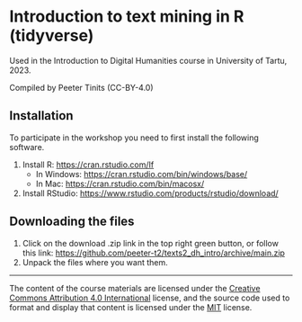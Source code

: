 # Introduction to text mining in R (tidyverse)

Used in the Introduction to Digital Humanities course in University of Tartu, 2023.

Compiled by Peeter Tinits (CC-BY-4.0)


## Installation

To participate in the workshop you need to first install the following software.

1) Install R: https://cran.rstudio.com/If 
   - In Windows: https://cran.rstudio.com/bin/windows/base/
   - In Mac: https://cran.rstudio.com/bin/macosx/
2) Install RStudio: https://www.rstudio.com/products/rstudio/download/

## Downloading the files
1) Click on the download .zip link in the top right green button, or follow this link: https://github.com/peeter-t2/texts2_dh_intro/archive/main.zip
2) Unpack the files where you want them.



--------------

The content of the course materials are licensed under the [Creative Commons Attribution 4.0 International](https://creativecommons.org/licenses/by/4.0/) license, and the source code used to format and display that content is licensed under the [MIT](https://choosealicense.com/licenses/mit/) license.
